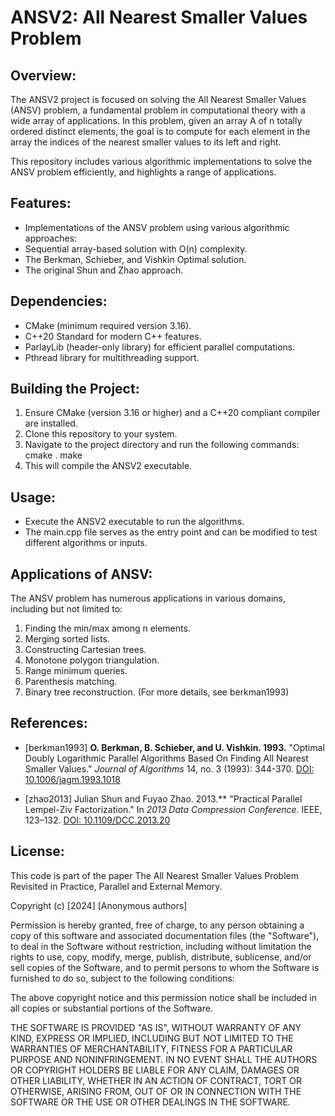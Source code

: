 ANSV2: All Nearest Smaller Values Problem
==========================================

Overview:
---------
The ANSV2 project is focused on solving the All Nearest Smaller Values (ANSV) problem, a fundamental problem in computational theory with a wide array of applications. In this problem, given an array A of n totally ordered distinct elements, the goal is to compute for each element in the array the indices of the nearest smaller values to its left and right.

This repository includes various algorithmic implementations to solve the ANSV problem efficiently, and highlights a range of applications.

Features:
---------
- Implementations of the ANSV problem using various algorithmic approaches:
- Sequential array-based solution with O(n) complexity.
- The Berkman, Schieber, and Vishkin Optimal solution.
- The original Shun and Zhao approach.

Dependencies:
-------------
- CMake (minimum required version 3.16).
- C++20 Standard for modern C++ features.
- ParlayLib (header-only library) for efficient parallel computations.
- Pthread library for multithreading support.

Building the Project:
---------------------
1. Ensure CMake (version 3.16 or higher) and a C++20 compliant compiler are installed.
2. Clone this repository to your system.
3. Navigate to the project directory and run the following commands:
   cmake .
   make
4. This will compile the ANSV2 executable.

Usage:
------
- Execute the ANSV2 executable to run the algorithms.
- The main.cpp file serves as the entry point and can be modified to test different algorithms or inputs.

Applications of ANSV:
---------------------
The ANSV problem has numerous applications in various domains, including but not limited to:
1. Finding the min/max among n elements.
2. Merging sorted lists.
3. Constructing Cartesian trees.
4. Monotone polygon triangulation.
5. Range minimum queries.
6. Parenthesis matching.
7. Binary tree reconstruction.
(For more details, see berkman1993)

References:
-----------
- [berkman1993] **O. Berkman, B. Schieber, and U. Vishkin. 1993.** "Optimal Doubly Logarithmic Parallel Algorithms Based On Finding All Nearest Smaller Values." *Journal of Algorithms* 14, no. 3 (1993): 344-370. [DOI: 10.1006/jagm.1993.1018](https://doi.org/10.1006/jagm.1993.1018)

- [zhao2013] Julian Shun and Fuyao Zhao. 2013.** "Practical Parallel Lempel-Ziv Factorization." In *2013 Data Compression Conference*. IEEE, 123–132. [DOI: 10.1109/DCC.2013.20](https://doi.org/10.1109/DCC.2013.20)

License:
--------

This code is part of the paper The All Nearest Smaller Values Problem Revisited in Practice, Parallel and External Memory.

Copyright (c) [2024] [Anonymous authors]

Permission is hereby granted, free of charge, to any person obtaining a copy of this software and associated documentation files (the "Software"), to deal in the Software without restriction, including without limitation the rights to use, copy, modify, merge, publish, distribute, sublicense, and/or sell copies of the Software, and to permit persons to whom the Software is furnished to do so, subject to the following conditions:

The above copyright notice and this permission notice shall be included in all copies or substantial portions of the Software.

THE SOFTWARE IS PROVIDED "AS IS", WITHOUT WARRANTY OF ANY KIND, EXPRESS OR IMPLIED, INCLUDING BUT NOT LIMITED TO THE WARRANTIES OF MERCHANTABILITY, FITNESS FOR A PARTICULAR PURPOSE AND NONINFRINGEMENT. IN NO EVENT SHALL THE AUTHORS OR COPYRIGHT HOLDERS BE LIABLE FOR ANY CLAIM, DAMAGES OR OTHER LIABILITY, WHETHER IN AN ACTION OF CONTRACT, TORT OR OTHERWISE, ARISING FROM, OUT OF OR IN CONNECTION WITH THE SOFTWARE OR THE USE OR OTHER DEALINGS IN THE SOFTWARE.
